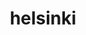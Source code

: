 ---
title: "helsinki"
description: "Helsinki open data R tools"
link: https://github.com/ropengov/helsinki
github: https://github.com/ropengov/helsinki
cran: http://cran.r-project.org/web/packages/helsinki/index.html
category: ropengov
tutorial: true
---